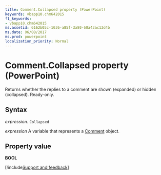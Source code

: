 ```yaml
---
title: Comment.Collapsed property (PowerPoint)
keywords: vbapp10.chm642015
f1_keywords:
- vbapp10.chm642015
ms.assetid: 6162b05c-1036-a85f-3a80-60a43ac13d4b
ms.date: 06/08/2017
ms.prod: powerpoint
localization_priority: Normal
---
```



# Comment.Collapsed property (PowerPoint)

Returns whether the replies to a comment are shown (expanded) or hidden (collapsed). Ready-only.


## Syntax

_expression_. `Collapsed`

_expression_ A variable that represents a [Comment](PowerPoint.Comment.md) object.


## Property value

 **BOOL**

[!include[Support and feedback](~/includes/feedback-boilerplate.md)]